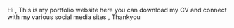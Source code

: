 Hi , This is my portfolio website  here you can download my CV and connect with my various social media sites ,
Thankyou
